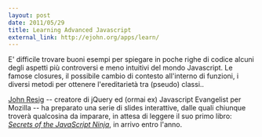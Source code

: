 ```yaml
---
layout: post
date: 2011/05/29
title: Learning Advanced Javascript
external_link: http://ejohn.org/apps/learn/
---
```


E' difficile trovare buoni esempi per spiegare in poche righe di codice alcuni degli aspetti più controversi e meno intuitivi del mondo Javascript. Le famose closures, il possibile cambio di contesto all'interno di funzioni, i diversi metodi per ottenere l'ereditarietà tra (pseudo) classi..

[John Resig](http://ejohn.org/) -- creatore di jQuery ed (ormai ex) Javascript Evangelist per Mozilla -- ha preparato una serie di slides interattive, dalle quali chiunque troverà qualcosina da imparare, in attesa di leggere il suo primo libro: [*Secrets of the JavaScript Ninja*](http://jsninja.com/), in arrivo entro l'anno.